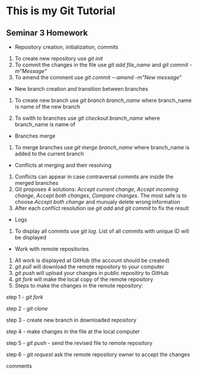 # This is my Git Tutorial

## Seminar 3 Homework

* Repository creation, initialization, commits 

1. To create new repository use *git init*
2. To commit the changes in the file use *git add file_name* and *git commit -m"Message"*
3. To amend the comment use *git commit --amend -m"New message"*

* New branch creation and transition between branches 

1. To create new branch use *git branch branch_name* where branch_name is name of the new branch

2. To swith to branches use *git checkout branch_name* where branch_name is name of 

* Branches merge

1. To merge branches use *git merge branch_name* where branch_name is added to the current branch

* Conflicts at merging and their resolving

1. Conflicts can appear in case contraversal commits are inside the merged branches
2. Git proposes 4 solutions: *Accept current change*, *Accept incoming change*, *Accept both changes*, *Compare changes*.
The most safe is to choose *Accept both change* and munualy delete wrong information
3. After each conflict resolution ise *git add* and *git commit* to fix the result

* Logs
1. To display all commits use *git log*. 
List of all commits with unique ID will be displayed

* Work with remote repositories
1. All work is displayed at GitHub (the account should be created)
2. *git pull* will download the remote repository to your computer
3. *git push* will upload your changes in public repositiry to GitHub
4. *git fork* will make the local copy of the remote repository
5. Steps to make the changes in the remote repository:

 step 1 - *git fork*

 step 2 - *git clone*

 step 3 - create new branch in downloaded repository

 step 4 - make changes in the file at the local computer

 step 5 - *git push* - send the 
 revised file to remote repository

 step 6 - *git request* ask the remote repository owner to accept the changes

 comments

 
